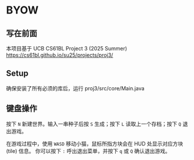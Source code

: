 # BYOW

## 写在前面
本项目基于 UCB CS61BL Project 3 (2025 Summer) https://cs61bl.github.io/su25/projects/proj3/

## Setup
确保安装了所有必须的库后，运行 proj3/src/core/Main.java

## 键盘操作

按下 `N` 新建世界。输入一串种子后按 `S` 生成；按下 `L` 读取上一个存档；按下 `Q` 退出游戏。

在游戏过程中，使用 `WASD` 移动小猫，鼠标所指方块会在 HUD 处显示对应方块 (tile) 信息。
你可以按下 `:` 呼出退出菜单，并按下 `q` 或 `Q` 确认退出游戏。